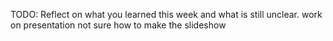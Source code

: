 TODO: Reflect on what you learned this week and what is still unclear.
work on presentation not sure how to make the slideshow
